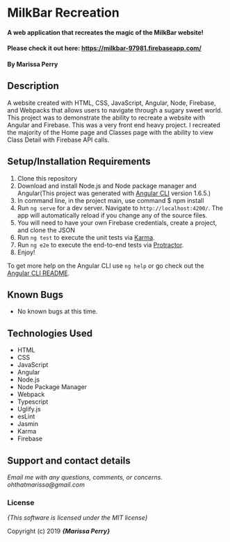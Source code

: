 # MilkBar Recreation

#### A web application that recreates the magic of the MilkBar website!
#### Please check it out here: https://milkbar-97981.firebaseapp.com/

#### By **Marissa Perry**

## Description

A website created with HTML, CSS, JavaScript, Angular, Node, Firebase, and Webpacks that allows users to navigate through a sugary sweet world. 
This project was to demonstrate the ability to recreate a website with Angular and Firebase. This was a very front end heavy project. I recreated the majority of the Home page and Classes page with the ability to view Class Detail with Firebase API calls.



## Setup/Installation Requirements

1. Clone this repository
2. Download and install Node.js and Node package manager and Angular(This project was generated with [Angular CLI](https://github.com/angular/angular-cli) version 1.6.5.) 
3. In command line, in the project main, use command $ npm install
4. Run `ng serve` for a dev server. Navigate to `http://localhost:4200/`. The app will automatically reload if you change any of the source files.
5. You will need to have your own Firebase credentials, create a project, and clone the JSON 
6. Run `ng test` to execute the unit tests via [Karma](https://karma-runner.github.io).
7. Run `ng e2e` to execute the end-to-end tests via [Protractor](http://www.protractortest.org/).
8. Enjoy!

To get more help on the Angular CLI use `ng help` or go check out the [Angular CLI README](https://github.com/angular/angular-cli/blob/master/README.md).

## Known Bugs
* No known bugs at this time.

## Technologies Used
* HTML
* CSS   
* JavaScript
* Angular
* Node.js
* Node Package Manager
* Webpack
* Typescript
* Uglify.js
* esLint
* Jasmin
* Karma
* Firebase


## Support and contact details

_Email me with any questions, comments, or concerns. ohthatmarissa@gmail.com_

### License

*{This software is licensed under the MIT license}*

Copyright (c) 2019 **_{Marissa Perry}_**
